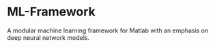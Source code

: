 ML-Framework
============

A modular machine learning framework for Matlab with an emphasis on deep neural network models.
